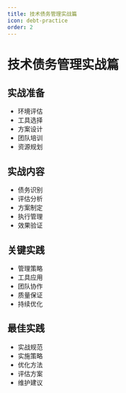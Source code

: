 ```yaml
---
title: 技术债务管理实战篇
icon: debt-practice
order: 2
---
```


# 技术债务管理实战篇

## 实战准备
- 环境评估
- 工具选择
- 方案设计
- 团队培训
- 资源规划

## 实战内容
- 债务识别
- 评估分析
- 方案制定
- 执行管理
- 效果验证

## 关键实践
- 管理策略
- 工具应用
- 团队协作
- 质量保证
- 持续优化

## 最佳实践
- 实战规范
- 实施策略
- 优化方法
- 评估方案
- 维护建议
